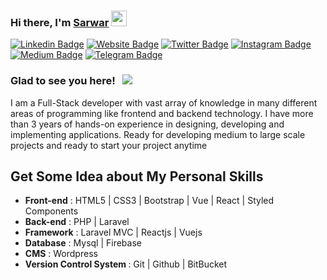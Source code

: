### Hi there, I'm <a href="http://sarwarsunjid.epizy.com/" target="_blank">Sarwar</a> <img src="https://media.giphy.com/media/hvRJCLFzcasrR4ia7z/giphy.gif" width="25px">
[![Linkedin Badge](https://img.shields.io/badge/-LinkedIn-0e76a8?style=flat-square&logo=Linkedin&logoColor=white)](https://www.linkedin.com/in/sarwar-sunjid/)
[![Website Badge](https://img.shields.io/badge/Website-3b5998?style=flat-square&logo=google-chrome&logoColor=white)](http://sarwarsunjid.epizy.com/)
[![Twitter Badge](https://img.shields.io/badge/-Twitter-00acee?style=flat-square&logo=Twitter&logoColor=white)](https://twitter.com/sarwar_sunjid)
[![Instagram Badge](https://img.shields.io/badge/-Instagram-e4405f?style=flat-square&logo=Instagram&logoColor=white)](https://www.instagram.com/splitz_sunjid/)
[![Medium Badge](https://img.shields.io/badge/medium-%2312100E.svg?&style=flat-square&logo=medium&logoColor=white)](https://medium.com/@sarwarsunjid)
[![Telegram Badge](https://img.shields.io/badge/Stackoverflow-e0e0e0?style=flat-square&logo=stackoverflow&logoColor=ec7c23)](https://stackoverflow.com/users/7094919/sunjid)

### Glad to see you here! &nbsp; ![](https://visitor-badge.glitch.me/badge?page_id=sunjid.sunjid)

I am a Full-Stack developer with vast array of knowledge in many different areas of programming like frontend and backend technology. I have more than 3 years of hands-on experience in designing, developing and implementing applications. Ready for developing medium to large scale projects and ready to start your project anytime



## Get Some Idea about My Personal Skills

- <b>Front-end</b> : HTML5 | CSS3 | Bootstrap | Vue | React | Styled Components  
- <b>Back-end</b> : PHP | Laravel 
- <b>Framework</b> : Laravel MVC | Reactjs | Vuejs 
- <b>Database</b> : Mysql | Firebase 
- <b>CMS</b> : Wordpress 
- <b>Version Control System </b> :  Git | Github | BitBucket
